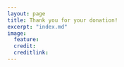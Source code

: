 ```yaml
---
layout: page
title: Thank you for your donation!
excerpt: "index.md"
image:
  feature:
  credit:
  creditlink:
---
```

